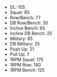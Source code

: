 * DL: 105
*  Squat: 85
*  Row/Bench: 77
*  DB Row/Bench: 30
*  Incline Bench: 65
*  Incline DB Bench: 25
*  Military: 65
*  DB Military: 25
*  Push Up: 21
*  Pull Up: 7
*  1RPM Squat: 175
*  1RPM Row: 140
*  1RPM Bench: 125

